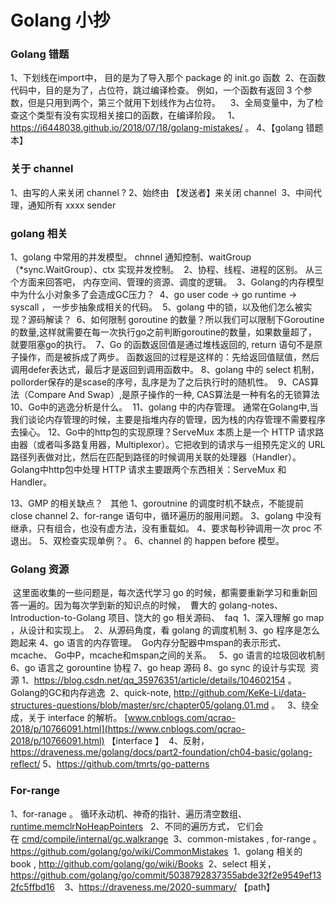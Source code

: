 # Golang 小抄

### Golang 错题

1、下划线在import中， 目的是为了导入那个 package 的 init.go 函数
 2、在函数代码中，目的是为了，占位符，跳过编译检查。 例如，一个函数有返回 3 个参数，但是只用到两个，第三个就用下划线作为占位符。   
3、全局变量中，为了检查这个类型有没有实现相关接口的函数，在编译阶段。   1、https://i6448038.github.io/2018/07/18/golang-mistakes/ 。 
4、【golang 错题本】

### 关于 channel 

1、由写的人来关闭 channel ?
2、始终由 【发送者】来关闭 channel 
 3、中间代理，通知所有 xxxx sender 

### golang 相关

1、golang 中常用的并发模型。 chnnel 通知控制、waitGroup（*sync.WaitGroup）、ctx 实现并发控制。 
2、协程、线程、进程的区别。 从三个方面来回答吧， 内存空间、管理的资源、调度的逻辑。 
 3、Golang的内存模型中为什么小对象多了会造成GC压力？ 
4、go user code -> go runtime -> syscall ， 一步步抽象成相关的代码。 
5、golang 中的锁，以及他们怎么被实现？源码解读？
 6、如何限制 goroutine 的数量？所以我们可以限制下Goroutine的数量,这样就需要在每一次执行go之前判断goroutine的数量，如果数量超了，就要阻塞go的执行。 
7、Go 的函数返回值是通过堆栈返回的, return 语句不是原子操作，而是被拆成了两步。 函数返回的过程是这样的：先给返回值赋值，然后调用defer表达式，最后才是返回到调用函数中。
8、golang 中的 select 机制， pollorder保存的是scase的序号，乱序是为了之后执行时的随机性。
 9、CAS算法（Compare And Swap）,是原子操作的一种, CAS算法是一种有名的无锁算法
 10、Go中的逃逸分析是什么。
 11、golang 中的内存管理。 通常在Golang中,当我们谈论内存管理的时候，主要是指堆内存的管理，因为栈的内存管理不需要程序去操心。
12、Go中的http包的实现原理？ServeMux 本质上是一个 HTTP 请求路由器（或者叫多路复用器，Multiplexor）。它把收到的请求与一组预先定义的 URL 路径列表做对比，然后在匹配到路径的时候调用关联的处理器（Handler）。
Golang中http包中处理 HTTP 请求主要跟两个东西相关：ServeMux 和 Handler。

13、GMP 的相关缺点？   其他
1、goroutnine 的调度时机不缺点，不能提前 close channel 
2、for-range 语句中，循环遍历的服用问题。
3、golang 中没有继承，只有组合，也没有虚方法，没有重载如。 4、要求每秒钟调用一次 proc 不退出。 5、双检查实现单例？。
6、channel 的 happen before 模型。



### Golang 资源

 这里面收集的一些问题是，每次迭代学习 go 的时候，都需要重新学习和重新回答一遍的。因为每次学到新的知识点的时候，  曹大的 golang-notes、Introduction-to-Golang 项目、饶大的 go 相关源码、  faq  1、深入理解 go map ，从设计和实现上。  2、从源码角度，看 golang 的调度机制
3、go 程序是怎么跑起来
4、go 语言的内存管理。  Go内存分配器中mspan的表示形式、mcache、 Go中P，mcache和mspan之间的关系。  
5、go 语言的垃圾回收机制
6、go 语言之 gorountine 协程
7、go heap 源码
8、go sync 的设计与实现 
资源
1、https://blog.csdn.net/qq_35976351/article/details/104602154 。 Golang的GC和内存逃逸
 2、quick-note, http://github.com/KeKe-Li/data-structures-questions/blob/master/src/chapter05/golang.01.md 。  
3、绕全成，关于 interface 的解析。 [www.cnblogs.com/qcrao-2018/p/10766091.html](https://www.cnblogs.com/qcrao-2018/p/10766091.html) 【interface 】 
4、反射， https://draveness.me/golang/docs/part2-foundation/ch04-basic/golang-reflect/ 
5、https://github.com/tmrts/go-patterns


### For-range 

1、for-ranage 。 循环永动机、神奇的指针、遍历清空数组、[runtime.memclrNoHeapPointers](https://draveness.me/golang/tree/runtime.memclrNoHeapPointers) 
 2、不同的遍历方式， 它们会在 [cmd/compile/internal/gc.walkrange](https://draveness.me/golang/tree/cmd/compile/internal/gc.walkrange)  
3、common-mistakes , for-range 。 https://github.com/golang/go/wiki/CommonMistakes 
 1、golang 相关的 book , http://github.com/golang/go/wiki/Books 
 2、select 相关， https://github.com/golang/go/commit/5038792837355abde32f2e9549ef132fc5ffbd16    
3、https://draveness.me/2020-summary/ 【path】

